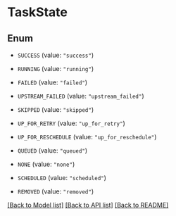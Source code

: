 <!--
 Licensed to the Apache Software Foundation (ASF) under one
 or more contributor license agreements.  See the NOTICE file
 distributed with this work for additional information
 regarding copyright ownership.  The ASF licenses this file
 to you under the Apache License, Version 2.0 (the
 "License"); you may not use this file except in compliance
 with the License.  You may obtain a copy of the License at

   http://www.apache.org/licenses/LICENSE-2.0

 Unless required by applicable law or agreed to in writing,
 software distributed under the License is distributed on an
 "AS IS" BASIS, WITHOUT WARRANTIES OR CONDITIONS OF ANY
 KIND, either express or implied.  See the License for the
 specific language governing permissions and limitations
 under the License.
 -->

# TaskState

## Enum


* `SUCCESS` (value: `"success"`)

* `RUNNING` (value: `"running"`)

* `FAILED` (value: `"failed"`)

* `UPSTREAM_FAILED` (value: `"upstream_failed"`)

* `SKIPPED` (value: `"skipped"`)

* `UP_FOR_RETRY` (value: `"up_for_retry"`)

* `UP_FOR_RESCHEDULE` (value: `"up_for_reschedule"`)

* `QUEUED` (value: `"queued"`)

* `NONE` (value: `"none"`)

* `SCHEDULED` (value: `"scheduled"`)

* `REMOVED` (value: `"removed"`)


[[Back to Model list]](../README.md#documentation-for-models) [[Back to API list]](../README.md#documentation-for-api-endpoints) [[Back to README]](../README.md)



